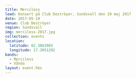 ```yaml
---
title: Merciless
lead: Konsert på Club Deströyer, Sundsvall den 19 maj 2017
date: 2017-05-19
venue: Club Deströyer
region: Sundsvall
img: merciless-2017.jpg
collection: events
location:
  latitude: 62.3863965
  longitude: 17.3051202
bands:
  - Merciless
  - Vånda
layout: event.hbs
---
```

